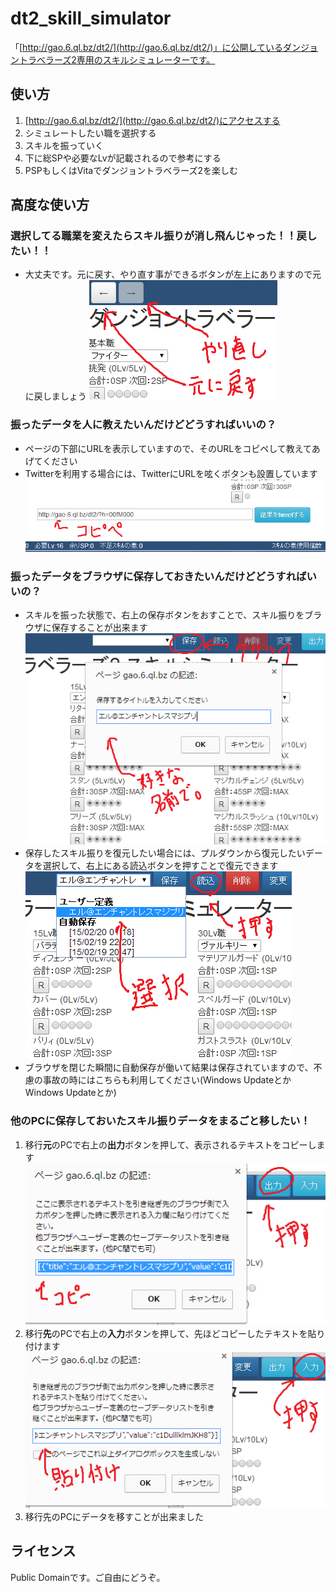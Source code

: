 # dt2_skill_simulator
 「[http://gao.6.ql.bz/dt2/](http://gao.6.ql.bz/dt2/)」に公開しているダンジョントラベラーズ2専用のスキルシミュレーターです。

## 使い方
 1. [http://gao.6.ql.bz/dt2/](http://gao.6.ql.bz/dt2/)にアクセスする
 1. シミュレートしたい職を選択する
 1. スキルを振っていく
 1. 下に総SPや必要なLvが記載されるので参考にする
 1. PSPもしくはVitaでダンジョントラベラーズ2を楽しむ

## 高度な使い方
 
### 選択してる職業を変えたらスキル振りが消し飛んじゃった！！戻したい！！  
 - 大丈夫です。元に戻す、やり直す事ができるボタンが左上にありますので元に戻しましょう
 ![元に戻す画像](readmeimg/00.png)  

### 振ったデータを人に教えたいんだけどどうすればいいの？
 - ページの下部にURLを表示していますので、そのURLをコピペして教えてあげてください  
 - Twitterを利用する場合には、TwitterにURLを呟くボタンも設置しています  
 ![URL表示画像](readmeimg/01.png)

### 振ったデータをブラウザに保存しておきたいんだけどどうすればいいの？
 - スキルを振った状態で、右上の保存ボタンをおすことで、スキル振りをブラウザに保存することが出来ます  
 ![保存ボタン画像](readmeimg/02.png)
 - 保存したスキル振りを復元したい場合には、プルダウンから復元したいデータを選択して、右上にある読込ボタンを押すことで復元できます  
 ![読込ボタン画像](readmeimg/03.png)
 - ブラウザを閉じた瞬間に自動保存が働いて結果は保存されていますので、不慮の事故の時にはこちらも利用してください(Windows UpdateとかWindows Updateとか)  

### 他のPCに保存しておいたスキル振りデータをまるごと移したい！
 1. 移行**元**のPCで右上の**出力**ボタンを押して、表示されるテキストをコピーします  
 ![出力ボタン画像](readmeimg/04.png)
 1. 移行**先**のPCで右上の**入力**ボタンを押して、先ほどコピーしたテキストを貼り付けます  
 ![入力ボタン画像](readmeimg/05.png)
 1. 移行先のPCにデータを移すことが出来ました  


## ライセンス
 Public Domainです。ご自由にどうぞ。
